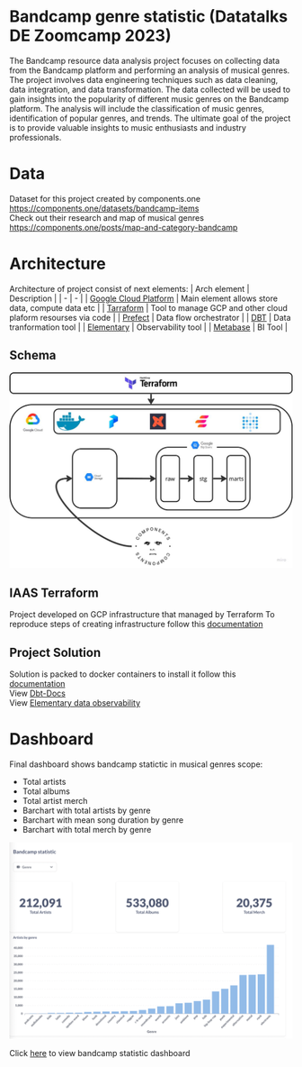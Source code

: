 # Bandcamp genre statistic (Datatalks DE Zoomcamp 2023)

The Bandcamp resource data analysis project focuses on collecting data from the Bandcamp platform and performing an analysis of musical genres. The project involves data engineering techniques such as data cleaning, data integration, and data transformation. The data collected will be used to gain insights into the popularity of different music genres on the Bandcamp platform. The analysis will include the classification of music genres, identification of popular genres, and trends. The ultimate goal of the project is to provide valuable insights to music enthusiasts and industry professionals.

# Data
Dataset for this project created by components.one https://components.one/datasets/bandcamp-items  
Check out their research and map of musical genres https://components.one/posts/map-and-category-bandcamp

# Architecture
Architecture of project consist of next elements:
| Arch element | Description |
| - | - |
| [Google Cloud Platform](https://cloud.google.com/) |  Main element allows store data, compute data etc |
| [Tarraform](https://www.terraform.io/) | Tool to manage GCP and other cloud plaform resourses via code |
| [Prefect](https://www.prefect.io/) | Data flow orchestrator |
| [DBT](https://www.getdbt.com/) | Data tranformation tool |
| [Elementary](https://www.elementary-data.com/) | Observability tool |
| [Metabase](https://www.metabase.com/) | BI Tool |

## Schema
![Shema](docs/img/bandcamp_architecture.jpg)


## IAAS Terraform
Project developed on GCP infrastructure that managed by Terraform
To reproduce steps of creating infrastructure follow this [documentation](/docs/terraform.md)

## Project Solution
Solution is packed to docker containers to install it follow this [documentation](/docs/solution.md)  
View [Dbt-Docs](http://34.65.65.19:8080/)  
View [Elementary data observability](http://34.65.65.19:8081/#/report/dashboard)  

# Dashboard

Final dashboard shows bandcamp statictic in musical genres scope:
- Total artists
- Total albums
- Total artist merch
- Barchart with total artists by genre
- Barchart with mean song duration by genre
- Barchart with total merch by genre

![Sample](docs/img/bandcamp_dashboard.png)

Click [here](http://34.65.65.19:3000/public/dashboard/75bc9e51-ef8b-472a-a954-087eb8317956) to view bandcamp statistic dashboard
